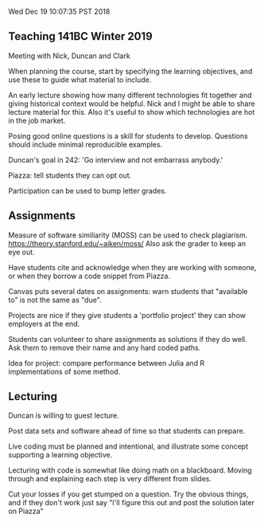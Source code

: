 Wed Dec 19 10:07:35 PST 2018


## Teaching 141BC Winter 2019

Meeting with Nick, Duncan and Clark

When planning the course, start by specifying the learning objectives, and use these to guide what material to include.

An early lecture showing how many different technologies fit together and giving historical context would be helpful.
Nick and I might be able to share lecture material for this.
Also it's useful to show which technologies are hot in the job market.

Posing good online questions is a skill for students to develop.
Questions should include minimal reproducible examples.

Duncan's goal in 242: 'Go interview and not embarrass anybody.'

Piazza: tell students they can opt out.

Participation can be used to bump letter grades.


## Assignments

Measure of software similiarity (MOSS) can be used to check plagiarism. https://theory.stanford.edu/~aiken/moss/
Also ask the grader to keep an eye out.

Have students cite and acknowledge when they are working with someone, or when they borrow a code snippet from Piazza.

Canvas puts several dates on assignments: warn students that "available to" is not the same as "due".

Projects are nice if they give students a 'portfolio project' they can show employers at the end.

Students can volunteer to share assignments as solutions if they do well.
Ask them to remove their name and any hard coded paths.

Idea for project: compare performance between Julia and R implementations of some method.


## Lecturing

Duncan is willing to guest lecture.

Post data sets and software ahead of time so that students can prepare.

Live coding must be planned and intentional, and illustrate some concept supporting a learning objective.

Lecturing with code is somewhat like doing math on a blackboard.
Moving through and explaining each step is very different from slides.

Cut your losses if you get stumped on a question.
Try the obvious things, and if they don't work just say "I'll figure this out and post the solution later on Piazza"
